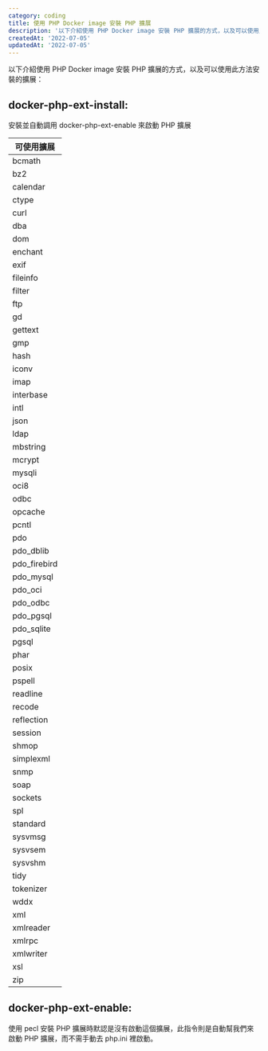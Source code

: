 ```yaml
---
category: coding
title: 使用 PHP Docker image 安裝 PHP 擴展
description: '以下介紹使用 PHP Docker image 安裝 PHP 擴展的方式，以及可以使用此方法安裝的擴展'
createdAt: '2022-07-05'
updatedAt: '2022-07-05'
---
```


以下介紹使用 PHP Docker image 安裝 PHP 擴展的方式，以及可以使用此方法安裝的擴展：

## docker-php-ext-install:

安裝並自動調用 docker-php-ext-enable 來啟動 PHP 擴展

| 可使用擴展
| --------
| bcmath
| bz2
| calendar
| ctype
| curl
| dba
| dom
| enchant
| exif
| fileinfo
| filter
| ftp
| gd
| gettext
| gmp
| hash
| iconv
| imap
| interbase
| intl
| json
| ldap
| mbstring
| mcrypt
| mysqli
| oci8
| odbc
| opcache
| pcntl
| pdo
| pdo_dblib
| pdo_firebird
| pdo_mysql
| pdo_oci
| pdo_odbc
| pdo_pgsql
| pdo_sqlite
| pgsql
| phar
| posix
| pspell
| readline
| recode
| reflection
| session
| shmop
| simplexml
| snmp
| soap
| sockets
| spl
| standard
| sysvmsg
| sysvsem
| sysvshm
| tidy
| tokenizer
| wddx
| xml
| xmlreader
| xmlrpc
| xmlwriter
| xsl
| zip

## docker-php-ext-enable:

使用 pecl 安裝 PHP 擴展時默認是沒有啟動這個擴展，此指令則是自動幫我們來啟動 PHP 擴展，而不需手動去 php.ini 裡啟動。
